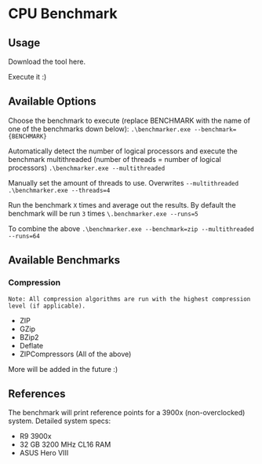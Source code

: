 # CPU Benchmark

## Usage

Download the tool here.

Execute it :)

## Available Options

Choose the benchmark to execute (replace BENCHMARK with the name of one of the benchmarks down below):
`.\benchmarker.exe --benchmark={BENCHMARK}`

Automatically detect the number of logical processors and execute the benchmark multithreaded (number of threads = number of logical processors)
`.\benchmarker.exe --multithreaded`

Manually set the amount of threads to use. Overwrites `--multithreaded`
`.\benchmarker.exe --threads=4`

Run the benchmark `X` times and average out the results. By default the benchmark will be run `3` times
`\.benchmarker.exe --runs=5`

To combine the above
`.\benchmarker.exe --benchmark=zip --multithreaded --runs=64`

## Available Benchmarks

### Compression

`Note: All compression algorithms are run with the highest compression level (if applicable).`

* ZIP
* GZip
* BZip2
* Deflate
* ZIPCompressors (All of the above)

More will be added in the future :)

## References

The benchmark will print reference points for a 3900x (non-overclocked) system.
Detailed system specs:
- R9 3900x
- 32 GB 3200 MHz CL16 RAM
- ASUS Hero VIII